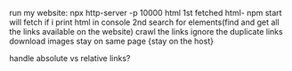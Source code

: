 run my website:
npx http-server -p 10000 html
1st fetched html- npm start will fetch if i print html in console
2nd search for elements(find and get all the links available on the website)
crawl the links
ignore the duplicate links
download images
stay on same page {stay on the host}

handle absolute vs relative links?

